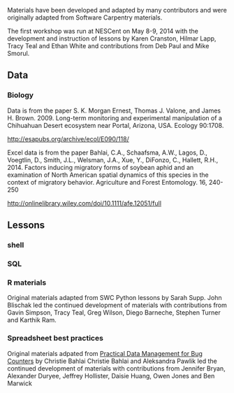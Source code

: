 Materials have been developed and adapted by many contributors and were originally adapted from Software Carpentry materials.

The first workshop was run at NESCent on May 8-9, 2014 with the development and
instruction of lessons by Karen Cranston, Hilmar Lapp, Tracy Teal and Ethan White and contributions from Deb Paul and Mike Smorul.

## Data

### Biology
Data is from the paper S. K. Morgan Ernest, Thomas J. Valone, and James H. Brown. 2009. Long-term monitoring and experimental manipulation of a Chihuahuan Desert ecosystem near Portal, Arizona, USA. Ecology 90:1708.

http://esapubs.org/archive/ecol/E090/118/

Excel data is from the paper Bahlai, C.A., Schaafsma, A.W., Lagos, D., Voegtlin, D., Smith, J.L., Welsman, J.A., Xue, Y., DiFonzo, C., Hallett, R.H., 2014. Factors inducing migratory forms of soybean aphid and an examination of North American spatial dynamics of this species in the context of migratory behavior. Agriculture and Forest Entomology. 16, 240-250

http://onlinelibrary.wiley.com/doi/10.1111/afe.12051/full

## Lessons

### shell

### SQL

### R materials
Original materials adapted from SWC Python lessons by Sarah Supp.
John Blischak led the continued development of materials with contributions
from Gavin Simpson, Tracy Teal, Greg Wilson, Diego Barneche, Stephen Turner and Karthik Ram. 

### Spreadsheet best practices
Original materials adpated from [Practical Data Management for Bug Counters](http://practicaldatamanagement.wordpress.com/) by Christie Bahlai
Christie Bahlai and Aleksandra Pawlik led the continued development of materials with contributions
from Jennifer Bryan, Alexander Duryee, Jeffrey Hollister, Daisie Huang, Owen Jones and Ben Marwick
